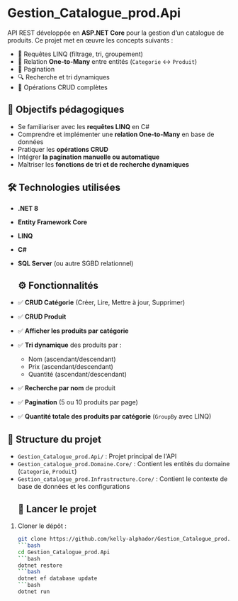 # Gestion_Catalogue_prod.Api
API REST développée en **ASP.NET Core** pour la gestion d’un catalogue de produits. Ce projet met en œuvre les concepts suivants :

- 🔁 Requêtes LINQ (filtrage, tri, groupement)
- 🔗 Relation **One-to-Many** entre entités (`Categorie` ↔ `Produit`)
- 📄 Pagination
- 🔍 Recherche et tri dynamiques
- 💾 Opérations CRUD complètes

## 🎯 Objectifs pédagogiques

- Se familiariser avec les **requêtes LINQ** en C#
- Comprendre et implémenter une **relation One-to-Many** en base de données
- Pratiquer les **opérations CRUD**
- Intégrer **la pagination manuelle ou automatique**
- Maîtriser les **fonctions de tri et de recherche dynamiques**

## 🛠️ Technologies utilisées

- **.NET 8**
- **Entity Framework Core**
- **LINQ**
- **C#**
- **SQL Server** (ou autre SGBD relationnel)
  ## ⚙️ Fonctionnalités

- ✅ **CRUD Catégorie** (Créer, Lire, Mettre à jour, Supprimer)
- ✅ **CRUD Produit**
- ✅ **Afficher les produits par catégorie**
- ✅ **Tri dynamique** des produits par :
  - Nom (ascendant/descendant)
  - Prix (ascendant/descendant)
  - Quantité (ascendant/descendant)
- ✅ **Recherche par nom** de produit
- ✅ **Pagination** (5 ou 10 produits par page)
- ✅ **Quantité totale des produits par catégorie** (`GroupBy` avec LINQ)

## 📁 Structure du projet

- `Gestion_Catalogue_prod.Api/` : Projet principal de l'API
- `Gestion_catalogue_prod.Domaine.Core/` : Contient les entités du domaine (`Categorie`, `Produit`)
- `Gestion_catalogue_prod.Infrastructure.Core/` : Contient le contexte de base de données et les configurations
  ## 🚀 Lancer le projet

1. Cloner le dépôt :

   ```bash
   git clone https://github.com/kelly-alphador/Gestion_Catalogue_prod.Api.git
   ```bash
   cd Gestion_Catalogue_prod.Api
   ```bash
   dotnet restore
   ```bash
   dotnet ef database update
   ```bash
   dotnet run
